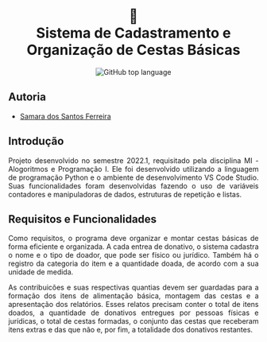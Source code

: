 <h1 align="center">
    🧺<br>Sistema de Cadastramento e Organização de Cestas Básicas
    </h1>

<div align="center">

![GitHub top language](https://img.shields.io/github/languages/top/Samara-Ferreira/EXA854-DonationSystem)

</div>

<h2 align="left">Autoria</h2>
<ul> 
   <li><a href="https://github.com/Samara-Ferreira">Samara dos Santos Ferreira</a></li>
</ul>

<h2 align="left">Introdução</h2>
<div align="justify">

Projeto desenvolvido no semestre 2022.1, requisitado pela disciplina MI - Alogoritmos e Programação I. Ele foi desenvolvido utilizando a linguagem de programação Python e o ambiente de desenvolvimento VS Code Studio. Suas funcionalidades foram desenvolvidas fazendo o uso de variáveis contadores e manipuladoras de dados, estruturas de repetição e listas.

</div>

<h2 align="left">Requisitos e Funcionalidades</h2>
<div align="justify">

Como requisitos, o programa deve organizar e montar cestas básicas de forma eficiente e organizada. A cada entrea de donativo, o sistema cadastra o nome e o tipo de doador, que pode ser físico ou jurídico. Também há o registro da categoria do item e a quantidade doada, de acordo com a sua unidade de medida.

As contribuicões e suas respectivas quantias devem ser guardadas para a formação dos itens de alimentação básica, montagem das cestas e a apresentação dos relatórios. Esses relatos precisam conter o total de itens doados, a quantidade de donativos entregues por pessoas físicas e jurídicas, o total de cestas formadas, o conjunto das cestas que receberam itens extras e das que não e, por fim, a totalidade dos donativos restantes.

</div>

